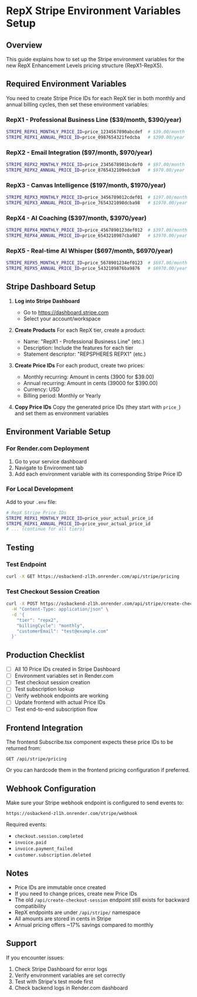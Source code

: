 # RepX Stripe Environment Variables Setup

## Overview
This guide explains how to set up the Stripe environment variables for the new RepX Enhancement Levels pricing structure (RepX1-RepX5).

## Required Environment Variables

You need to create Stripe Price IDs for each RepX tier in both monthly and annual billing cycles, then set these environment variables:

### RepX1 - Professional Business Line ($39/month, $390/year)
```bash
STRIPE_REPX1_MONTHLY_PRICE_ID=price_1234567890abcdef  # $39.00/month
STRIPE_REPX1_ANNUAL_PRICE_ID=price_0987654321fedcba   # $390.00/year
```

### RepX2 - Email Integration ($97/month, $970/year)
```bash
STRIPE_REPX2_MONTHLY_PRICE_ID=price_2345678901bcdef0  # $97.00/month
STRIPE_REPX2_ANNUAL_PRICE_ID=price_8765432109edcba9   # $970.00/year
```

### RepX3 - Canvas Intelligence ($197/month, $1970/year)
```bash
STRIPE_REPX3_MONTHLY_PRICE_ID=price_3456789012cdef01  # $197.00/month
STRIPE_REPX3_ANNUAL_PRICE_ID=price_7654321098dcba98   # $1970.00/year
```

### RepX4 - AI Coaching ($397/month, $3970/year)
```bash
STRIPE_REPX4_MONTHLY_PRICE_ID=price_4567890123def012  # $397.00/month
STRIPE_REPX4_ANNUAL_PRICE_ID=price_6543210987cba987   # $3970.00/year
```

### RepX5 - Real-time AI Whisper ($697/month, $6970/year)
```bash
STRIPE_REPX5_MONTHLY_PRICE_ID=price_5678901234ef0123  # $697.00/month
STRIPE_REPX5_ANNUAL_PRICE_ID=price_5432109876ba9876   # $6970.00/year
```

## Stripe Dashboard Setup

1. **Log into Stripe Dashboard**
   - Go to https://dashboard.stripe.com
   - Select your account/workspace

2. **Create Products**
   For each RepX tier, create a product:
   - Name: "RepX1 - Professional Business Line" (etc.)
   - Description: Include the features for each tier
   - Statement descriptor: "REPSPHERES REPX1" (etc.)

3. **Create Price IDs**
   For each product, create two prices:
   - Monthly recurring: Amount in cents (3900 for $39.00)
   - Annual recurring: Amount in cents (39000 for $390.00)
   - Currency: USD
   - Billing period: Monthly or Yearly

4. **Copy Price IDs**
   Copy the generated price IDs (they start with `price_`) and set them as environment variables

## Environment Variable Setup

### For Render.com Deployment
1. Go to your service dashboard
2. Navigate to Environment tab
3. Add each environment variable with its corresponding Stripe Price ID

### For Local Development
Add to your `.env` file:
```bash
# RepX Stripe Price IDs
STRIPE_REPX1_MONTHLY_PRICE_ID=price_your_actual_price_id
STRIPE_REPX1_ANNUAL_PRICE_ID=price_your_actual_price_id
# ... (continue for all tiers)
```

## Testing

### Test Endpoint
```bash
curl -X GET https://osbackend-zl1h.onrender.com/api/stripe/pricing
```

### Test Checkout Session Creation
```bash
curl -X POST https://osbackend-zl1h.onrender.com/api/stripe/create-checkout-session \
  -H "Content-Type: application/json" \
  -d '{
    "tier": "repx2",
    "billingCycle": "monthly",
    "customerEmail": "test@example.com"
  }'
```

## Production Checklist

- [ ] All 10 Price IDs created in Stripe Dashboard
- [ ] Environment variables set in Render.com
- [ ] Test checkout session creation
- [ ] Test subscription lookup
- [ ] Verify webhook endpoints are working
- [ ] Update frontend with actual Price IDs
- [ ] Test end-to-end subscription flow

## Frontend Integration

The frontend Subscribe.tsx component expects these price IDs to be returned from:
```
GET /api/stripe/pricing
```

Or you can hardcode them in the frontend pricing configuration if preferred.

## Webhook Configuration

Make sure your Stripe webhook endpoint is configured to send events to:
```
https://osbackend-zl1h.onrender.com/stripe/webhook
```

Required events:
- `checkout.session.completed`
- `invoice.paid`
- `invoice.payment_failed`
- `customer.subscription.deleted`

## Notes

- Price IDs are immutable once created
- If you need to change prices, create new Price IDs
- The old `/api/create-checkout-session` endpoint still exists for backward compatibility
- RepX endpoints are under `/api/stripe/` namespace
- All amounts are stored in cents in Stripe
- Annual pricing offers ~17% savings compared to monthly

## Support

If you encounter issues:
1. Check Stripe Dashboard for error logs
2. Verify environment variables are set correctly
3. Test with Stripe's test mode first
4. Check backend logs in Render.com dashboard